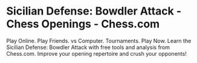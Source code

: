 ---
---

Sicilian Defense: Bowdler Attack - Chess Openings - Chess.com
=============================================================


Play Online. Play Friends. vs Computer. Tournaments. Play Now. Learn the Sicilian Defense: Bowdler Attack with free tools and analysis from Chess.com. Improve your opening repertoire and crush your opponents!